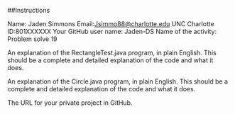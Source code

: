 ##Instructions 

Name: Jaden Simmons
Email:Jsimmo88@charlotte.edu
UNC Charlotte ID:801XXXXXX
Your GitHub user name: Jaden-DS
Name of the activity: Problem solve 19

An explanation of the RectangleTest.java program, in plain English. This should be a complete and detailed explanation of the code and what it does.

An explanation of the Circle.java program, in plain English. This should be a complete and detailed explanation of the code and what it does.

The URL for your private project in GitHub.

